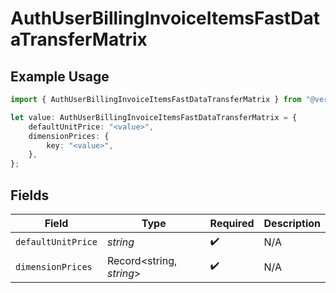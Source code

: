 # AuthUserBillingInvoiceItemsFastDataTransferMatrix

## Example Usage

```typescript
import { AuthUserBillingInvoiceItemsFastDataTransferMatrix } from "@vercel/sdk/models/components";

let value: AuthUserBillingInvoiceItemsFastDataTransferMatrix = {
    defaultUnitPrice: "<value>",
    dimensionPrices: {
        key: "<value>",
    },
};
```

## Fields

| Field                    | Type                     | Required                 | Description              |
| ------------------------ | ------------------------ | ------------------------ | ------------------------ |
| `defaultUnitPrice`       | *string*                 | :heavy_check_mark:       | N/A                      |
| `dimensionPrices`        | Record<string, *string*> | :heavy_check_mark:       | N/A                      |